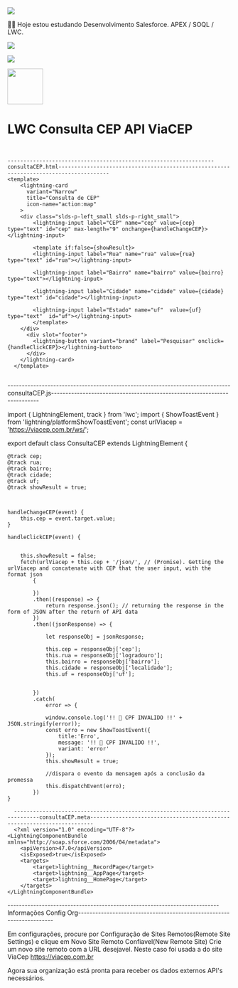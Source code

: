
<img src="https://media-exp1.licdn.com/dms/image/C4D16AQFBe5q0Rr5OEg/profile-displaybackgroundimage-shrink_200_800/0/1603929596357?e=2147483647&v=beta&t=vHuFpes5cNqUMmIOi7QNzgtuR0fdnM-TaY3e6UVeJYQ">

👨‍💻 Hoje estou estudando Desenvolvimento Salesforce. APEX / SOQL / LWC.

  <a href="https://www.instagram.com/valteir.jr/" target="_blank"><img src="https://img.shields.io/badge/-Instagram-%23E4405F?style=for-the-badge&logo=instagram&logoColor=white" target="_blank"></a>

  <a href="https://www.linkedin.com/in/valteir-junior-bb722b205/" target="_blank"><img src="https://img.shields.io/badge/-LinkedIn-%230077B5?style=for-the-badge&logo=linkedin&logoColor=white" target="_blank"></a> 

<a href="https://trailblazer.me/id/jsilva288/" target="_blank"><img src="https://trailhead.salesforce.com/assets/trailhead-logo-5d3354441b4d8b97f21075b65e2aea266780d45943bbb36796ac25dc7cf4adc9.svg" width=80px></a>



# LWC  Consulta CEP API ViaCEP

```


-----------------------------------------------------------------consultaCEP.html--------------------------------------------------------------------------------------
<template>
    <lightning-card
      variant="Narrow"
      title="Consulta de CEP"
      icon-name="action:map"
    >
    <div class="slds-p-left_small slds-p-right_small">
        <lightning-input label="CEP" name="cep" value={cep} type="text" id="cep" max-length="9" onchange={handleChangeCEP}></lightning-input>
  
        <template if:false={showResult}>
        <lightning-input label="Rua" name="rua" value={rua} type="text" id="rua"></lightning-input>
  
        <lightning-input label="Bairro" name="bairro" value={bairro} type="text"></lightning-input>
  
        <lightning-input label="Cidade" name="cidade" value={cidade} type="text" id="cidade"></lightning-input>
  
        <lightning-input label="Estado" name="uf"  value={uf}  type="text"  id="uf"></lightning-input>
        </template>         
    </div>
      <div slot="footer">
        <lightning-button variant="brand" label="Pesquisar" onclick={handleClickCEP}></lightning-button>
      </div>
    </lightning-card>
  </template>
  
```

  ------------------------------------------------------------------------------consultaCEP.js-------------------------------------------------------------------------
  
import { LightningElement, track } from 'lwc';
import { ShowToastEvent } from 'lightning/platformShowToastEvent';
const urlViacep = 'https://viacep.com.br/ws/';

export default class ConsultaCEP extends LightningElement {

   
    @track cep;
    @track rua;
    @track bairro;
    @track cidade;
    @track uf;
    @track showResult = true;

    

    handleChangeCEP(event) {    
        this.cep = event.target.value;
    }

    handleClickCEP(event) {

              
        this.showResult = false;
        fetch(urlViacep + this.cep + '/json/', // (Promise). Getting the urlViacep and concatenate with CEP that the user input, with the format json
            {
                
            })
            .then((response) => {
                return response.json(); // returning the response in the form of JSON after the return of API data
            })
            .then((jsonResponse) => {

                let responseObj = jsonResponse;

                this.cep = responseObj['cep'];
                this.rua = responseObj['logradouro'];
                this.bairro = responseObj['bairro'];
                this.cidade = responseObj['localidade'];
                this.uf = responseObj['uf'];

                
            })
            .catch(
                error => {
                    
                window.console.log('!! 🚨 CPF INVALIDO !!' + JSON.stringify(error));
                const erro = new ShowToastEvent({
                    title:'Erro',
                    message: '!! 🚨 CPF INVALIDO !!', 
                    variant: 'error'
                });
                this.showResult = true;

                //dispara o evento da mensagem após a conclusão da promessa
                this.dispatchEvent(erro);
            })
    }
    
```
  ------------------------------------------------------------------------------consultaCEP.meta-----------------------------------------------------------------------
  <?xml version="1.0" encoding="UTF-8"?>
<LightningComponentBundle xmlns="http://soap.sforce.com/2006/04/metadata">
    <apiVersion>47.0</apiVersion>
    <isExposed>true</isExposed>
    <targets>
        <target>lightning__RecordPage</target>
        <target>lightning__AppPage</target>
        <target>lightning__HomePage</target>
    </targets>
</LightningComponentBundle>

```
  --------------------------------------------------------------------------Informações Config Org---------------------------------------------------------------------
  
Em configurações, procure por Configuração de Sites Remotos(Remote Site Settings) e clique em Novo Site Remoto Confiavel(New Remote Site)
Crie um novo site remoto com a URL desejavel. Neste caso foi usada a do site ViaCep https://viacep.com.br

Agora sua organização está pronta para receber os dados externos API's necessários. 





























